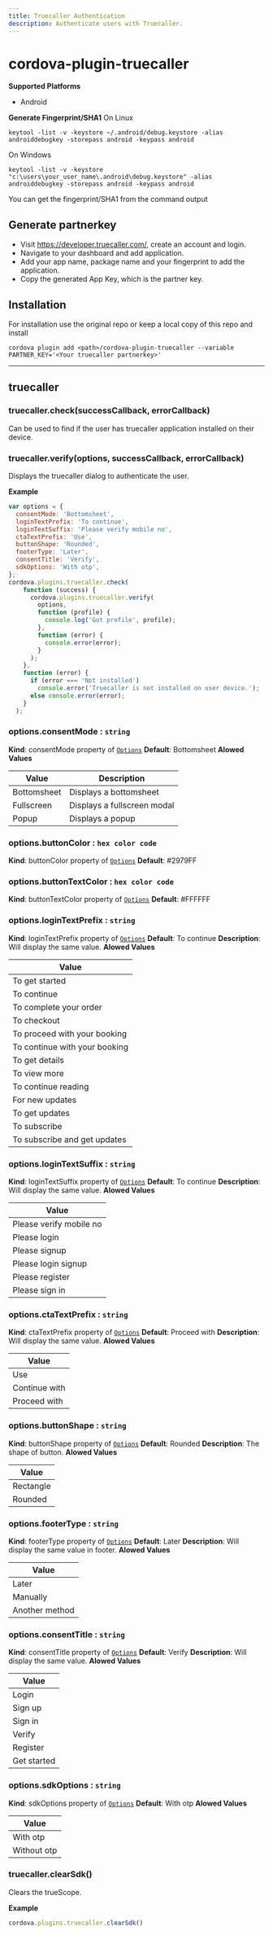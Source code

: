 ```yaml
---
title: Truecaller Authentication
description: Authenticate users with Truecaller.
---
```


# cordova-plugin-truecaller

__Supported Platforms__

- Android

__Generate Fingerprint/SHA1__
On Linux

    keytool -list -v -keystore ~/.android/debug.keystore -alias androiddebugkey -storepass android -keypass android

On Windows

    keytool -list -v -keystore "c:\users\your_user_name\.android\debug.keystore" -alias androiddebugkey -storepass android -keypass android 

You can get the fingerprint/SHA1 from the command output
## Generate partnerkey
*   Visit https://developer.truecaller.com/, create an account and login.
*   Navigate to your dashboard and add application.
*   Add your app name, package name and your fingerprint to add the application.
* Copy the generated App Key, which is the partner key.


## Installation

For installation use the original repo or keep a local copy of this repo and install

    cordova plugin add <path>/cordova-plugin-truecaller --variable PARTNER_KEY='<Your truecaller partnerkey>'


---

<a name="module_camera"></a>

## truecaller

### truecaller.check(successCallback, errorCallback)
Can be used to find if the user has truecaller application installed on their device.

### truecaller.verify(options, successCallback, errorCallback)
Displays the truecaller dialog to authenticate the user.

**Example**  
```js
var options = {
  consentMode: 'Bottomsheet',
  loginTextPrefix: 'To continue',
  loginTextSuffix: 'Please verify mobile no',
  ctaTextPrefix: 'Use',
  buttonShape: 'Rounded',
  footerType: 'Later',
  consentTitle: 'Verify',
  sdkOptions: 'With otp',
};
cordova.plugins.truecaller.check(
    function (success) {
      cordova.plugins.truecaller.verify(
        options,
        function (profile) {
          console.log('Got profile', profile);
        },
        function (error) {
          console.error(error);
        }
      );
    },
    function (error) {
      if (error === 'Not installed')
        console.error('Truecaller is not installed on user device.');
      else console.error(error);
    }
  );
```
<a name="module_camera.cleanup"></a>

### options.consentMode : <code>string</code>
**Kind**: consentMode property of <code>[Options](#)</code>
**Default**: Bottomsheet
**Alowed Values**

| Value | Description |
| --- | --- |
| Bottomsheet | Displays a bottomsheet |
| Fullscreen | Displays a fullscreen modal |
| Popup | Displays a popup |

### options.buttonColor : <code>hex color code</code>
**Kind**: buttonColor property of <code>[Options](#)</code>
**Default**: #2979FF

### options.buttonTextColor : <code>hex color code</code>
**Kind**: buttonTextColor property of <code>[Options](#)</code>
**Default**: #FFFFFF

### options.loginTextPrefix : <code>string</code>
**Kind**: loginTextPrefix property of <code>[Options](#)</code>
**Default**: To continue
**Description**: Will display the same value.
**Alowed Values**

| Value |
| --- |
| To get started |
| To continue |
| To complete your order |
| To checkout |
| To proceed with your booking | 
| To continue with your booking | 
| To get details |
| To view more |
| To continue reading |
| For new updates |
| To get updates |
| To subscribe |
| To subscribe and get updates |

### options.loginTextSuffix : <code>string</code>
**Kind**: loginTextSuffix property of <code>[Options](#)</code>
**Default**: To continue
**Description**: Will display the same value.
**Alowed Values**

| Value |
| --- |
| Please verify mobile no |
| Please login |
| Please signup |
| Please login signup |
| Please register |
| Please sign in |

### options.ctaTextPrefix : <code>string</code>
**Kind**: ctaTextPrefix property of <code>[Options](#)</code>
**Default**: Proceed with
**Description**: Will display the same value.
**Alowed Values**

| Value |
| --- |
| Use |
| Continue with |
| Proceed with |


### options.buttonShape : <code>string</code>
**Kind**: buttonShape property of <code>[Options](#)</code>
**Default**: Rounded
**Description**: The shape of button.
**Alowed Values**

| Value |
| --- |
| Rectangle |
| Rounded |


### options.footerType : <code>string</code>
**Kind**: footerType property of <code>[Options](#)</code>
**Default**: Later
**Description**: Will display the same value in footer.
**Alowed Values**

| Value |
| --- |
| Later |
| Manually |
| Another method |


### options.consentTitle : <code>string</code>
**Kind**: consentTitle property of <code>[Options](#)</code>
**Default**: Verify
**Description**: Will display the same value.
**Alowed Values**

| Value |
| --- |
| Login |
| Sign up |
| Sign in |
| Verify |
| Register |
| Get started |

### options.sdkOptions : <code>string</code>
**Kind**: sdkOptions property of <code>[Options](#)</code>
**Default**: With otp
**Alowed Values**

| Value |
| --- |
| With otp |
| Without otp |

### truecaller.clearSdk()
Clears the trueScope.

**Example**  
```js
cordova.plugins.truecaller.clearSdk()
```